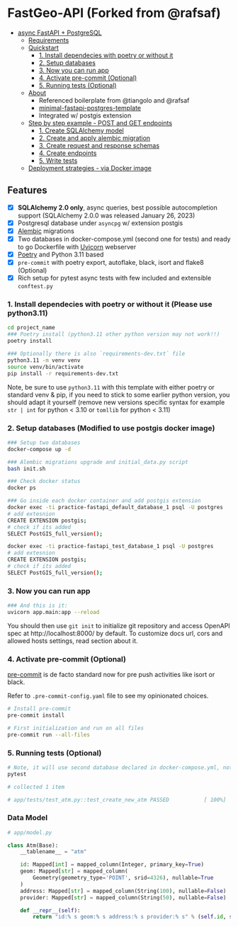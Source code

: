 # FastGeo-API (Forked from @rafsaf)


- [async FastAPI + PostgreSQL](#minimal-async-fastapi--postgresql-template)
  - [Requirements](#features)
  - [Quickstart](#quickstart)
    - [1. Install dependecies with poetry or without it](#1-install-dependecies-with-poetry-or-without-it)
    - [2. Setup databases](#3-setup-databases)
    - [3. Now you can run app](#4-now-you-can-run-app)
    - [4. Activate pre-commit (Optional)](#5-activate-pre-commit)
    - [5. Running tests (Optional)](#6-running-tests)
  - [About](#about)
    - Referenced boilerplate from @tiangolo and @rafsaf
    - [minimal-fastapi-postgres-template](https://github.com/rafsaf/minimal-fastapi-postgres-template) 
    - Integrated w/ postgis extension
  - [Step by step example - POST and GET endpoints](#step-by-step-example---post-and-get-endpoints)
    - [1. Create SQLAlchemy model](#1-create-sqlalchemy-model)
    - [2. Create and apply alembic migration](#2-create-and-apply-alembic-migration)
    - [3. Create request and response schemas](#3-create-request-and-response-schemas)
    - [4. Create endpoints](#4-create-endpoints)
    - [5. Write tests](#5-write-tests)
  - [Deployment strategies - via Docker image](#deployment-strategies---via-docker-image)


## Features

- [x] **SQLAlchemy 2.0 only**, async queries, best possible autocompletion support (SQLAlchemy 2.0.0 was released January 26, 2023)
- [x] Postgresql database under `asyncpg` w/ extension postgis
- [x] [Alembic](https://alembic.sqlalchemy.org/en/latest/) migrations
- [x] Two databases in docker-compose.yml (second one for tests) and ready to go Dockerfile with [Uvicorn](https://www.uvicorn.org/) webserver
- [x] [Poetry](https://python-poetry.org/docs/) and Python 3.11 based
- [x] `pre-commit` with poetry export, autoflake, black, isort and flake8 (Optional)
- [x] Rich setup for pytest async tests with few included and extensible `conftest.py`

### 1. Install dependecies with poetry or without it (Please use python3.11)

```bash
cd project_name
### Poetry install (python3.11 other python version may not work!!)
poetry install

### Optionally there is also `requirements-dev.txt` file
python3.11 -m venv venv
source venv/bin/activate
pip install -r requirements-dev.txt
```

Note, be sure to use `python3.11` with this template with either poetry or standard venv & pip, if you need to stick to some earlier python version, you should adapt it yourself (remove new versions specific syntax for example `str | int` for python < 3.10 or `tomllib` for python < 3.11)

### 2. Setup databases (Modified to use postgis docker image)

```bash
### Setup two databases
docker-compose up -d

### Alembic migrations upgrade and initial_data.py script
bash init.sh

### Check docker status
docker ps

### Go inside each docker container and add postgis extension
docker exec -ti practice-fastapi_default_database_1 psql -U postgres
# add extesnion
CREATE EXTENSION postgis;
# check if its added
SELECT PostGIS_full_version();

docker exec -ti practice-fastapi_test_database_1 psql -U postgres
# add extesnion
CREATE EXTENSION postgis;
# check if its added
SELECT PostGIS_full_version();

```

### 3. Now you can run app

```bash
### And this is it:
uvicorn app.main:app --reload

```

You should then use `git init` to initialize git repository and access OpenAPI spec at http://localhost:8000/ by default. To customize docs url, cors and allowed hosts settings, read section about it.

### 4. Activate pre-commit (Optional) 

[pre-commit](https://pre-commit.com/) is de facto standard now for pre push activities like isort or black.

Refer to `.pre-commit-config.yaml` file to see my opinionated choices.

```bash
# Install pre-commit
pre-commit install

# First initialization and run on all files
pre-commit run --all-files
```

### 5. Running tests (Optional)

```bash
# Note, it will use second database declared in docker-compose.yml, not default one
pytest

# collected 1 item

# app/tests/test_atm.py::test_create_new_atm PASSED           [ 100%]
```                                                               



### Data Model

```python
# app/model.py

class Atm(Base):
    __tablename__ = "atm"

    id: Mapped[int] = mapped_column(Integer, primary_key=True)
    geom: Mapped[str] = mapped_column(
        Geometry(geometry_type='POINT', srid=4326), nullable=True
    )
    address: Mapped[str] = mapped_column(String(100), nullable=False)
    provider: Mapped[str] = mapped_column(String(50), nullable=False)

    def __repr__(self):
        return "id:% s geom:% s address:% s provider:% s" % (self.id, self.geom, self.address, self.provider)
```

